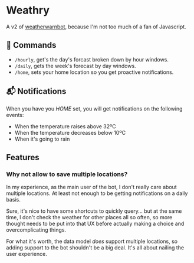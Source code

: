 # Weathry

A v2 of [weatherwarnbot](https://github.com/Manzanit0/weatherwarnbot), because
I'm not too much of a fan of Javascript.

## 🤖 Commands

- `/hourly`, get's the day's forcast broken down by hour windows.
- `/daily`, gets the week's forecast by day windows.
- `/home`, sets your home location so you get proactive notifications.

## 📬 Notifications

When you have you _HOME_ set, you will get notifications on the following events:
- When the temperature raises above 32ºC
- When the temperature decreases below 10ºC
- When it's going to rain

## Features

### Why not allow to save multiple locations?

In my experience, as the main user of the bot, I don't really care about
multiple locations. At least not enough to be getting notifications on a daily
basis.

Sure, it's nice to have some shortcuts to quickly query... but at the same
time, I don't check the weather for other places all so often, so more thought
needs to be put into that UX before actually making a choice and
overcomplicating things.

For what it's worth, the data model _does_ support multiple locations, so
adding support to the bot shouldn't be a big deal. It's all about nailing the
user experience.
